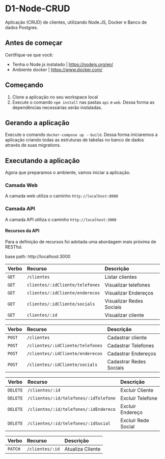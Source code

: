 # D1-Node-CRUD

Aplicação (CRUD) de clientes, utilizando Node.JS, Docker e Banco de dados Postgres.

## Antes de começar
Certifique-se que você:
 - Tenha o Node.js instalado | https://nodejs.org/en/
 - Ambiente docker | https://www.docker.com/

## Começando
1. Clone a aplicação no seu workspace local
2. Execute o comando `npm install` nas pastas `api` e `web`. Dessa forma as dependências necessárias serão instaladas.

## Gerando a aplicação
Execute o comando `docker-compose up --build`. Dessa forma iniciaremos a aplicação criando todas as estruturas de tabelas no banco de dados através de suas migrations.

## Executando a aplicação
Agora que preparamos o ambiente, vamos iniciar a aplicação.

### Camada Web
A camada web utiliza o caminho `http://localhost:8080`

### Camada API
A camada API utiliza o caminho `http://localhost:3000`

#### Recursos da API
Para a definição de recursos foi adotada uma abordagem mais próxima de RESTful.

base path: http://localhost:3000

| Verbo    | Recurso                        | Descrição                  |
|----------|:-------------------------------|:---------------------------|
| `GET`    | `/clientes`                    | Listar clientes            |
| `GET`    | `clientes/:idCliente/telefones`| Visualizar telefones       |
| `GET`    | `clientes/:idCliente/enderecos`| Visualizar Endereços       |
| `GET`    | `clientes/:idCliente/socials`  | Visualizar Redes Sociais   |
| `GET`    | `clientes/:id`                 | Visualizar cliente         |

| Verbo  | Recurso                           | Descrição                 |
|----------|:--------------------------------|:--------------------------|
| `POST`   | `/clientes`                     | Cadastrar cliente         |
| `POST`   | `/clientes/:idCliente/telefones`| Cadastrar Telefones       |
| `POST`   | `/clientes/:idCliente/enderecos`| Cadastrar Endereços       |
| `POST`   | `/clientes/:idCliente/socials`  | Cadastrar Redes Sociais   |

| Verbo    | Recurso                        | Descrição                  |
|----------|:-------------------------------|:---------------------------|
| `DELETE` | `/clientes/:id`                       | Excluir Cliente     |
| `DELETE` | `/clientes/:id/telefones/:idTelefone` | Excluir Telefone    |
| `DELETE` | `/clientes/:id/telefones/:idEndereco` | Excluir Endereço    |
| `DELETE` | `/clientes/:id/telefones/:idSocial`   | Excluir Rede Social |

| Verbo    | Recurso                        | Descrição                  |
|----------|:-------------------------------|:---------------------------|
| `PATCH`  | `/clientes/:id`                | Atualiza Cliente           |
